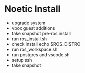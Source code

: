 # Noetic Install

- upgrade system
- vbox guest additions
- take snapshot pre-ros install
- run ros_install.sh
- check install echo $ROS_DISTRO
- run ros_workspace.sh
- run postgres and vscode sh
- setup ssh
- take snapshot